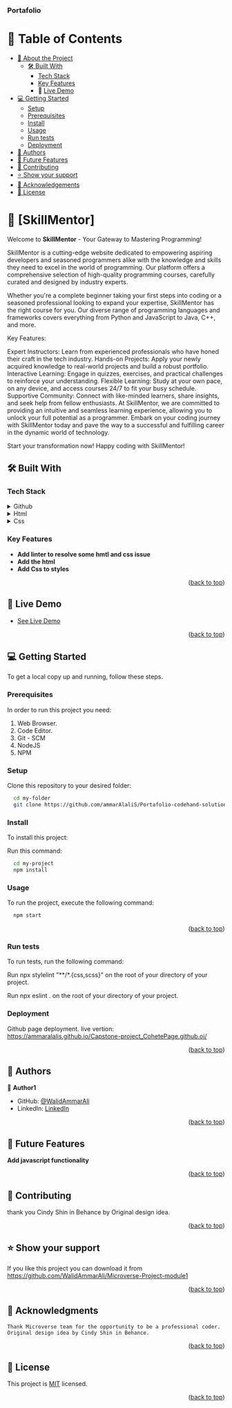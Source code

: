 <a name="readme-top"></a>

  <h3><b>Portafolio</b></h3>


# 📗 Table of Contents

- [📖 About the Project](#about-project)
  - [🛠 Built With](#built-with)
    - [Tech Stack](#tech-stack)
    - [Key Features](#key-features)
    - 🚀 [Live Demo](#live-demo)
- [💻 Getting Started](#getting-started)
  - [Setup](#setup)
  - [Prerequisites](#prerequisites)
  - [Install](#install)
  - [Usage](#usage)
  - [Run tests](#run-tests)
  - [Deployment](#deployment)
- [👥 Authors](#authors)
- [🔭 Future Features](#future-features)
- [🤝 Contributing](#contributing)
- [⭐️ Show your support](#support)
- [🙏 Acknowledgements](#acknowledgements)
- [📝 License](#license)


# 📖 [SkillMentor] <a name="about-project"></a>


Welcome to **SkillMentor**  - Your Gateway to Mastering Programming!

SkillMentor is a cutting-edge website dedicated to empowering aspiring developers and seasoned programmers alike with the knowledge and skills they need to excel in the world of programming. Our platform offers a comprehensive selection of high-quality programming courses, carefully curated and designed by industry experts.

Whether you're a complete beginner taking your first steps into coding or a seasoned professional looking to expand your expertise, SkillMentor has the right course for you. Our diverse range of programming languages and frameworks covers everything from Python and JavaScript to Java, C++, and more.

Key Features:

Expert Instructors: Learn from experienced professionals who have honed their craft in the tech industry.
Hands-on Projects: Apply your newly acquired knowledge to real-world projects and build a robust portfolio.
Interactive Learning: Engage in quizzes, exercises, and practical challenges to reinforce your understanding.
Flexible Learning: Study at your own pace, on any device, and access courses 24/7 to fit your busy schedule.
Supportive Community: Connect with like-minded learners, share insights, and seek help from fellow enthusiasts.
At SkillMentor, we are committed to providing an intuitive and seamless learning experience, allowing you to unlock your full potential as a programmer. Embark on your coding journey with SkillMentor today and pave the way to a successful and fulfilling career in the dynamic world of technology.

Start your transformation now! Happy coding with SkillMentor!

## 🛠 Built With <a name="built-with"></a>

### Tech Stack <a name="tech-stack"></a>

<details>
<summary>Github</summary>
  <ul>
    <li><a href="https://github.com/">Github</a></li>
  </ul>
</details>

<details>
<summary>Html</summary>
  <ul>
    <li><a href="https://html.com/">Html</a></li>
  </ul>
</details>

<details>
<summary>Css</summary>
  <ul>
    <li><a href="https://developer.mozilla.org/es/docs/Web/CSS">Css</a></li>
  </ul>
</details>


### Key Features <a name="key-features"></a>

- **Add linter to resolve some hmtl and css issue**
- **Add the html**
- **Add Css to styles**


<p align="right">(<a href="#readme-top">back to top</a>)</p>

## 🚀 Live Demo <a name="live-demo"></a>

- [See Live Demo](https://ammaralalis.github.io/Capstone-project_CohetePage.github.oi/)

<p align="right">(<a href="#readme-top">back to top</a>)</p>

## 💻 Getting Started <a name="getting-started"></a>

To get a local copy up and running, follow these steps.

### Prerequisites

In order to run this project you need:

1. Web Browser.
2. Code Editor.
3. Git - SCM
4. NodeJS
5. NPM

### Setup

Clone this repository to your desired folder:

```sh
  cd my-folder
  git clone https://github.com/ammarAlaliS/Portafolio-codehand-solution.github.io.git
```

### Install

To install this project:

Run this command:

```sh
  cd my-project
  npm install
```

### Usage

To run the project, execute the following command:

```sh
  npm start
```

<p align="right">(<a href="#readme-top">back to top</a>)</p>

### Run tests

To run tests, run the following command:

Run npx stylelint "**/*.{css,scss}" on the root of your directory of your project.

Run npx eslint . on the root of your directory of your project.

### Deployment

Github page deployment. live vertion: https://ammaralalis.github.io/Capstone-project_CohetePage.github.oi/

<p align="right">(<a href="#readme-top">back to top</a>)</p>


## 👥 Authors <a name="authors"></a>


👤 **Author1**

- GitHub: [@WalidAmmarAli](https://github.com/WalidAmmarAli)
- LinkedIn: [LinkedIn](https://www.linkedin.com/in/ammar-ali-384625262/)


<p align="right">(<a href="#readme-top">back to top</a>)</p>

## 🔭 Future Features <a name="future-features"></a>

**Add javascript functionality**

<p align="right">(<a href="#readme-top">back to top</a>)</p>


## 🤝 Contributing <a name="contributing"></a>

thank you Cindy Shin in Behance by Original design idea.

<p align="right">(<a href="#readme-top">back to top</a>)</p>


## ⭐️ Show your support <a name="support"></a>


If you like this project you can download it from https://github.com/WalidAmmarAli/Microverse-Project-module1

<p align="right">(<a href="#readme-top">back to top</a>)</p>


## 🙏 Acknowledgments <a name="acknowledgements"></a>
    Thank Microverse team for the opportunity to be a professional coder.
    Original design idea by Cindy Shin in Behance.

<p align="right">(<a href="#readme-top">back to top</a>)</p>


## 📝 License <a name="license"></a>

This project is [MIT](./LICENSE) licensed.

<p align="right">(<a href="#readme-top">back to top</a>)</p>
